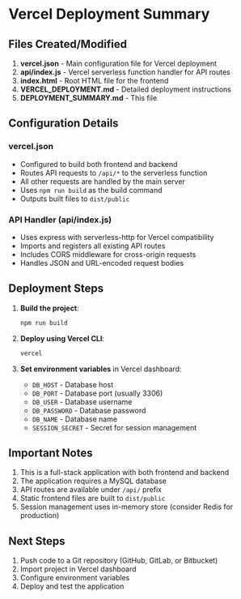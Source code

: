 # Vercel Deployment Summary

## Files Created/Modified

1. **vercel.json** - Main configuration file for Vercel deployment
2. **api/index.js** - Vercel serverless function handler for API routes
3. **index.html** - Root HTML file for the frontend
4. **VERCEL_DEPLOYMENT.md** - Detailed deployment instructions
5. **DEPLOYMENT_SUMMARY.md** - This file

## Configuration Details

### vercel.json
- Configured to build both frontend and backend
- Routes API requests to `/api/*` to the serverless function
- All other requests are handled by the main server
- Uses `npm run build` as the build command
- Outputs built files to `dist/public`

### API Handler (api/index.js)
- Uses express with serverless-http for Vercel compatibility
- Imports and registers all existing API routes
- Includes CORS middleware for cross-origin requests
- Handles JSON and URL-encoded request bodies

## Deployment Steps

1. **Build the project**:
   ```bash
   npm run build
   ```

2. **Deploy using Vercel CLI**:
   ```bash
   vercel
   ```

3. **Set environment variables** in Vercel dashboard:
   - `DB_HOST` - Database host
   - `DB_PORT` - Database port (usually 3306)
   - `DB_USER` - Database username
   - `DB_PASSWORD` - Database password
   - `DB_NAME` - Database name
   - `SESSION_SECRET` - Secret for session management

## Important Notes

1. This is a full-stack application with both frontend and backend
2. The application requires a MySQL database
3. API routes are available under `/api/` prefix
4. Static frontend files are built to `dist/public`
5. Session management uses in-memory store (consider Redis for production)

## Next Steps

1. Push code to a Git repository (GitHub, GitLab, or Bitbucket)
2. Import project in Vercel dashboard
3. Configure environment variables
4. Deploy and test the application